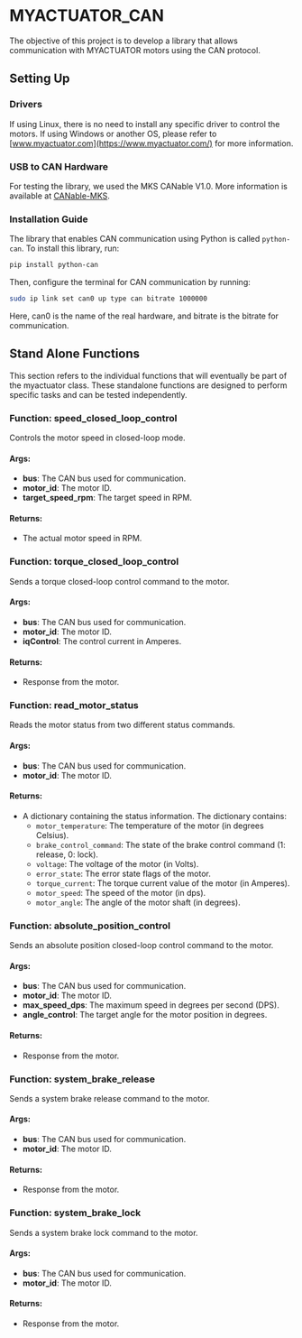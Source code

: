 # MYACTUATOR_CAN
The objective of this project is to develop a library that allows communication with MYACTUATOR motors using the CAN protocol.

## Setting Up 

### Drivers
If using Linux, there is no need to install any specific driver to control the motors. If using Windows or another OS, please refer to [www.myactuator.com](https://www.myactuator.com/) for more information.

### USB to CAN Hardware
For testing the library, we used the MKS CANable V1.0. More information is available at [CANable-MKS](https://github.com/makerbase-mks/CANable-MKS/tree/main).

### Installation Guide

The library that enables CAN communication using Python is called `python-can`. To install this library, run:
```bash
pip install python-can
```
Then, configure the terminal for CAN communication by running:
```bash
sudo ip link set can0 up type can bitrate 1000000
```
Here, can0 is the name of the real hardware, and bitrate is the bitrate for communication.

## Stand Alone Functions
This section refers to the individual functions that will eventually be part of the myactuator class. These standalone functions are designed to perform specific tasks and can be tested independently.

### Function: speed_closed_loop_control

Controls the motor speed in closed-loop mode.

#### Args:
- **bus**: The CAN bus used for communication.
- **motor_id**: The motor ID.
- **target_speed_rpm**: The target speed in RPM.

#### Returns:
- The actual motor speed in RPM.

### Function: torque_closed_loop_control

Sends a torque closed-loop control command to the motor.

#### Args:
- **bus**: The CAN bus used for communication.
- **motor_id**: The motor ID.
- **iqControl**: The control current in Amperes.

#### Returns:
- Response from the motor.

### Function: read_motor_status

Reads the motor status from two different status commands.

#### Args:
- **bus**: The CAN bus used for communication.
- **motor_id**: The motor ID.

#### Returns:
- A dictionary containing the status information. The dictionary contains:
    - `motor_temperature`: The temperature of the motor (in degrees Celsius).
    - `brake_control_command`: The state of the brake control command (1: release, 0: lock).
    - `voltage`: The voltage of the motor (in Volts).
    - `error_state`: The error state flags of the motor.
    - `torque_current`: The torque current value of the motor (in Amperes).
    - `motor_speed`: The speed of the motor (in dps).
    - `motor_angle`: The angle of the motor shaft (in degrees).

### Function: absolute_position_control

Sends an absolute position closed-loop control command to the motor.

#### Args:
- **bus**: The CAN bus used for communication.
- **motor_id**: The motor ID.
- **max_speed_dps**: The maximum speed in degrees per second (DPS).
- **angle_control**: The target angle for the motor position in degrees.

#### Returns:
- Response from the motor.

### Function: system_brake_release

Sends a system brake release command to the motor.

#### Args:
- **bus**: The CAN bus used for communication.
- **motor_id**: The motor ID.

#### Returns:
- Response from the motor.

### Function: system_brake_lock

Sends a system brake lock command to the motor.

#### Args:
- **bus**: The CAN bus used for communication.
- **motor_id**: The motor ID.

#### Returns:
- Response from the motor.


